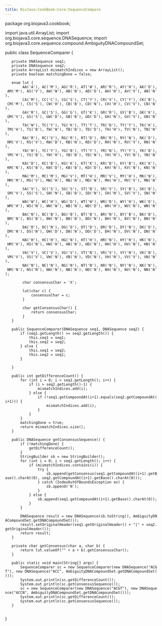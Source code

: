 ```yaml
---
title: BioJava:CookBook:Core:SequenceCompare
---
```


<java> package org.biojava3.cookbook;

import java.util.ArrayList; import
org.biojava3.core.sequence.DNASequence; import
org.biojava3.core.sequence.compound.AmbiguityDNACompoundSet;

public class SequenceComparer {

`   private DNASequence seq1;`  
`   private DNASequence seq2;`  
`   private ArrayList`<Integer>` mismatchIndices = new ArrayList`<Integer>`();`  
`   private boolean matchingDone = false;`  
`   `  
`   enum lut {`  
`        AA('A'), AC('M'), AG('R'), AT('W'), AR('R'), AY('H'), AK('D'), AM('M'), AS('V'), AW('W'), AB('N'), AD('D'), AH('H'), AV('V'), AN('N'),`  
`        CA('M'), CC('C'), CG('S'), CT('Y'), CR('V'), CY('Y'), CK('B'), CM('M'), CS('S'), CW('H'), CB('B'), CD('N'), CH('H'), CV('V'), CN('N'),`  
`        GA('R'), GC('S'), GG('G'), GT('K'), GR('R'), GY('B'), GK('K'), GM('V'), GS('S'), GW('D'), GB('B'), GD('D'), GH('N'), GV('V'), GN('N'),`  
`        TA('W'), TC('Y'), TG('K'), TT('T'), TR('D'), TY('Y'), TK('K'), TM('H'), TS('B'), TW('W'), TB('B'), TD('D'), TH('H'), TV('N'), TN('N'),`  
`        RA('R'), RC('V'), RG('R'), RT('D'), RR('R'), RY('N'), RK('D'), RM('V'), RS('V'), RW('D'), RB('N'), RD('D'), RH('N'), RV('V'), RN('N'),`  
`        YA('H'), YC('Y'), YG('B'), YT('Y'), YR('N'), YY('Y'), YK('B'), YM('H'), YS('B'), YW('H'), YB('B'), YD('N'), YH('H'), YV('N'), YN('N'),`  
`        KA('D'), KC('B'), KG('K'), KT('K'), KR('D'), KY('B'), KK('K'), KM('N'), KS('B'), KW('D'), KB('B'), KD('D'), KH('N'), KV('N'), KN('N'),`  
`        MA('M'), MC('M'), MG('V'), MT('H'), MR('V'), MY('H'), MK('N'), MM('M'), MS('V'), MW('H'), MB('N'), MD('N'), MH('H'), MV('V'), MN('N'),`  
`        SA('V'), SC('S'), SG('S'), ST('B'), SR('V'), SY('B'), SK('B'), SM('V'), SS('S'), SW('N'), SB('B'), SD('N'), SH('N'), SV('V'), SN('N'),`  
`        WA('W'), WC('H'), WG('D'), WT('W'), WR('D'), WY('H'), WK('D'), WM('H'), WS('N'), WW('W'), WB('N'), WD('D'), WH('H'), WV('N'), WN('N'), `  
`        BA('N'), BC('B'), BG('B'), BT('B'), BR('N'), BY('B'), BK('B'), BM('N'), BS('B'), BW('N'), BB('B'), BD('N'), BH('N'), BV('N'), BN('N'),`  
`        DA('D'), DC('N'), DG('D'), DT('D'), DR('D'), DY('N'), DK('D'), DM('N'), DS('N'), DW('D'), DB('N'), DD('D'), DH('N'), DV('N'), DN('N'),`  
`        HA('H'), HC('H'), HG('N'), HT('H'), HR('N'), HY('H'), HK('N'), HM('H'), HS('N'), HW('H'), HB('N'), HD('N'), HH('H'), HV('N'), HN('N'),`  
`        VA('V'), VC('V'), VG('V'), VT('N'), VR('V'), VY('N'), VK('N'), VM('V'), VS('V'), VW('N'), VB('N'), VD('N'), VH('N'), VV('V'), VN('N'),`  
`        NA('N'), NC('N'), NG('N'), NT('N'), NR('N'), NY('N'), NK('N'), NM('N'), NS('N'), NW('N'), NB('N'), ND('N'), NH('N'), NV('N'), NN('N');`  
`        `  
`        char consensusChar = 'X';`  
`        `  
`        lut(char c) {`  
`            consensusChar = c;`  
`        }`  
`        `  
`        char getConsensusChar() {`  
`            return consensusChar;`  
`        }`  
`   }`

`   public SequenceComparer(DNASequence seq1, DNASequence seq2) {`  
`       if (seq1.getLength() >= seq2.getLength()) {`  
`           this.seq1 = seq1;`  
`           this.seq2 = seq2;`  
`       } else {`  
`           this.seq1 = seq2;`  
`           this.seq2 = seq1;`  
`       }`  
`       `  
`   }`

`   public int getDifferenceCount() {`  
`       for (int i = 0; i < seq1.getLength(); i++) {`  
`           if (i > seq2.getLength()-1) {`  
`               mismatchIndices.add(i);`  
`           } else {`  
`               if (!seq1.getCompoundAt(i+1).equals(seq2.getCompoundAt(i+1))) {`  
`                   mismatchIndices.add(i);`  
`               }`  
`           }`  
`       }`  
`       matchingDone = true;`  
`       return mismatchIndices.size();`  
`   }`  
`   `  
`   public DNASequence getConsensusSequence() {`  
`       if (!matchingDone) {`  
`           getDifferenceCount();`  
`       }`  
`       StringBuilder sb = new StringBuilder();`  
`       for (int i = 0; i < seq1.getLength(); i++) {`  
`           if (mismatchIndices.contains(i)) {`  
`               try {`  
`                   sb.append(getConsensus(seq1.getCompoundAt(i+1).getBase().charAt(0), seq2.getCompoundAt(i+1).getBase().charAt(0)));`  
`               } catch (IndexOutOfBoundsException ex) {`  
`                   sb.append('N');`  
`               }`  
`           } else {`  
`               sb.append(seq1.getCompoundAt(i+1).getBase().charAt(0));`  
`           }`  
`       }`  
`       `  
`       DNASequence result = new DNASequence(sb.toString(), AmbiguityDNACompoundSet.getDNACompoundSet());`  
`       result.setOriginalHeader(seq1.getOriginalHeader() + "|" + seq2.getOriginalHeader());`  
`       return result;`  
`   }`  
`   `  
`   private char getConsensus(char a, char b) {`  
`       return lut.valueOf("" + a + b).getConsensusChar();`  
`   }`  
`   `  
`   public static void main(String[] args) {`  
`       SequenceComparer sc = new SequenceComparer(new DNASequence("ACGT"), new DNASequence("ACC", AmbiguityDNACompoundSet.getDNACompoundSet()));`  
`       System.out.println(sc.getDifferenceCount());`  
`       System.out.println(sc.getConsensusSequence());`  
`       sc = new SequenceComparer(new DNASequence("ACGT"), new DNASequence("ACCN", AmbiguityDNACompoundSet.getDNACompoundSet()));`  
`       System.out.println(sc.getDifferenceCount());`  
`       System.out.println(sc.getConsensusSequence());`  
`   }`  
`   `

} </java>
